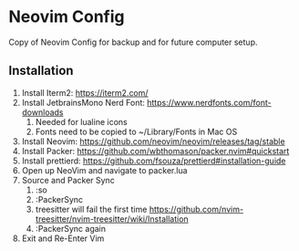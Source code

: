 # Neovim Config
Copy of Neovim Config for backup and for future computer setup.

## Installation
1. Install Iterm2: https://iterm2.com/
2. Install JetbrainsMono Nerd Font: https://www.nerdfonts.com/font-downloads
    1. Needed for lualine icons
    2. Fonts need to be copied to ~/Library/Fonts in Mac OS
3. Install Neovim: https://github.com/neovim/neovim/releases/tag/stable
4. Install Packer: https://github.com/wbthomason/packer.nvim#quickstart
5. Install prettierd: https://github.com/fsouza/prettierd#installation-guide
6. Open up NeoVim and navigate to packer.lua
7. Source and Packer Sync
    1. :so
    2. :PackerSync
    3. treesitter will fail the first time https://github.com/nvim-treesitter/nvim-treesitter/wiki/Installation
    4. :PackerSync again
8. Exit and Re-Enter Vim

